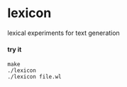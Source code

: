 # lexicon
lexical experiments for text generation

#### try it
```
make
./lexicon
./lexicon file.wl
```
